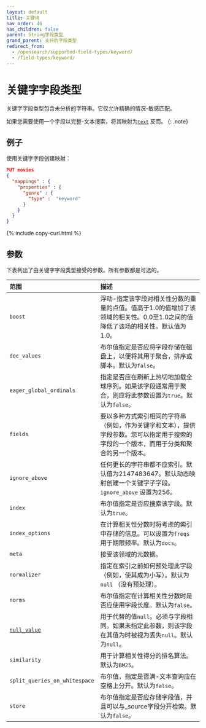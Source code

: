 ```yaml
---
layout: default
title: 关键词
nav_order: 46
has_children: false
parent: String字段类型
grand_parent: 支持的字段类型
redirect_from:
  - /opensearch/supported-field-types/keyword/
  - /field-types/keyword/
---
```


# 关键字字段类型

关键字字段类型包含未分析的字符串。它仅允许精确的情况-敏感匹配。

如果您需要使用一个字段以完整-文本搜索，将其映射为[`text`]({{site.url}}{{site.baseurl}}/opensearch/supported-field-types/text/) 反而。
{: .note}

## 例子

使用关键字字段创建映射：

```json
PUT movies
{
  "mappings" : {
    "properties" : {
      "genre" : {
        "type" :  "keyword"
      }
    }
  }
}
```
{% include copy-curl.html %}

## 参数

下表列出了由关键字字段类型接受的参数。所有参数都是可选的。

范围| 描述
:--- | :--- 
`boost` | 浮动-指定该字段对相关性分数的重量的点值。值高于1.0的值增加了该领域的相关性。0.0至1.0之间的值降低了该场的相关性。默认值为1.0。
`doc_values` | 布尔值指定是否应将字段存储在磁盘上，以便将其用于聚合，排序或脚本。默认为`false`。
`eager_global_ordinals` | 指定是否应在刷新上热切地加载全球序列。如果该字段通常用于聚合，则应将此参数设置为`true`。默认为`false`。
`fields` | 要以多种方式索引相同的字符串（例如，作为关键字和文本），提供字段参数。您可以指定用于搜索的字段的一个版本，而用于分类和聚合的另一个版本。
`ignore_above` | 任何更长的字符串都不应索引。默认值为2147483647。默认动态映射创建一个关键字子字段。`ignore_above` 设置为256。
`index` | 布尔值指定是否应搜索该字段。默认为`true`。
`index_options` | 在计算相关性分数时将考虑的索引中存储的信息。可以设置为`freqs` 用于期限频率。默认为`docs`。
`meta` | 接受该领域的元数据。
`normalizer` | 指定在索引之前如何预处理此字段（例如，使其成为小写）。默认为`null` （没有预处理）。
`norms` | 布尔值指定在计算相关性分数时是否应使用字段长度。默认为`false`。
[`null_value`]({{site.url}}{{site.baseurl}}/opensearch/supported-field-types/index#null-value) | 用于代替的值`null`。必须与字段相同。如果未指定此参数，则该字段在其值为时被视为丢失`null`。默认为`null`。
`similarity` | 用于计算相关性得分的排名算法。默认为`BM25`。
`split_queries_on_whitespace` | 布尔值，指定是否满-文本查询应在空格上分开。默认为`false`。
`store` | 布尔值指定是否应存储字段值，并且可以与_source字段分开检索。默认为`false`。

